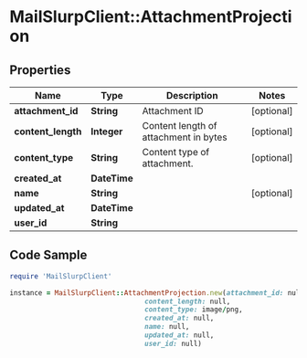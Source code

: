 # MailSlurpClient::AttachmentProjection

## Properties

Name | Type | Description | Notes
------------ | ------------- | ------------- | -------------
**attachment_id** | **String** | Attachment ID | [optional] 
**content_length** | **Integer** | Content length of attachment in bytes | [optional] 
**content_type** | **String** | Content type of attachment. | [optional] 
**created_at** | **DateTime** |  | 
**name** | **String** |  | [optional] 
**updated_at** | **DateTime** |  | 
**user_id** | **String** |  | 

## Code Sample

```ruby
require 'MailSlurpClient'

instance = MailSlurpClient::AttachmentProjection.new(attachment_id: null,
                                 content_length: null,
                                 content_type: image/png,
                                 created_at: null,
                                 name: null,
                                 updated_at: null,
                                 user_id: null)
```


